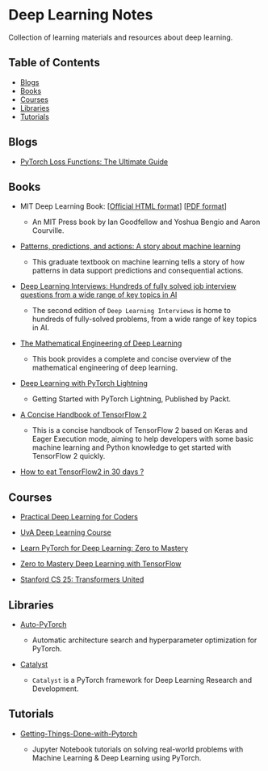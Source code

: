 # Deep Learning Notes

Collection of learning materials and resources about deep learning. 

## Table of Contents

* [Blogs](#Blogs)
* [Books](#Books)
* [Courses](#Courses)
* [Libraries](#Libraries)
* [Tutorials](#Tutorials)

## Blogs

* [PyTorch Loss Functions: The Ultimate Guide](https://neptune.ai/blog/pytorch-loss-functions)

## Books

* MIT Deep Learning Book: [[Official HTML format](https://www.deeplearningbook.org/)] [[PDF format](https://github.com/janishar/mit-deep-learning-book-pdf)]
  
  * An MIT Press book by Ian Goodfellow and Yoshua Bengio and Aaron Courville.

* [Patterns, predictions, and actions: A story about machine learning](https://mlstory.org/)
  
  * This graduate textbook on machine learning tells a story of how patterns in data support predictions and consequential actions.

* [Deep Learning Interviews: Hundreds of fully solved job interview questions from a wide range of key topics in AI](https://github.com/BoltzmannEntropy/interviews.ai)
  
  * The second edition of `Deep Learning Interviews` is home to hundreds of fully-solved problems, from a wide range of key topics in AI.

* [The Mathematical Engineering of Deep Learning](https://deeplearningmath.org/)
  
  * This book provides a complete and concise overview of the mathematical engineering of deep learning.

* [Deep Learning with PyTorch Lightning](https://github.com/PacktPublishing/Deep-Learning-with-PyTorch-Lightning)
  
  * Getting Started with PyTorch Lightning, Published by Packt.

* [A Concise Handbook of TensorFlow 2](https://tf.wiki/)
  
  * This is a concise handbook of TensorFlow 2 based on Keras and Eager Execution mode, aiming to help developers with some basic machine learning and Python knowledge to get started with TensorFlow 2 quickly.

* [How to eat TensorFlow2 in 30 days ?](https://jackiexiao.github.io/eat_tensorflow2_in_30_days/)

## Courses

* [Practical Deep Learning for Coders](https://course.fast.ai/)

* [UvA Deep Learning Course](https://uvadlc.github.io/)

* [Learn PyTorch for Deep Learning: Zero to Mastery](https://www.learnpytorch.io/)

* [Zero to Mastery Deep Learning with TensorFlow](https://dev.mrdbourke.com/tensorflow-deep-learning/)

* [Stanford CS 25: Transformers United](https://web.stanford.edu/class/cs25/)

## Libraries

* [Auto-PyTorch](https://github.com/automl/Auto-PyTorch)
  
  * Automatic architecture search and hyperparameter optimization for PyTorch.

* [Catalyst](https://github.com/catalyst-team/catalyst)
  
  * `Catalyst` is a PyTorch framework for Deep Learning Research and Development. 

## Tutorials

* [Getting-Things-Done-with-Pytorch](https://github.com/curiousily/Getting-Things-Done-with-Pytorch)
  
  * Jupyter Notebook tutorials on solving real-world problems with Machine Learning & Deep Learning using PyTorch.
